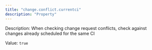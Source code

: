 ```yaml
---
title: "change.conflict.currentci"
description: "Property"
---
```


Description: When checking change request conflicts, check against changes already scheduled for the same CI

Value: `true`